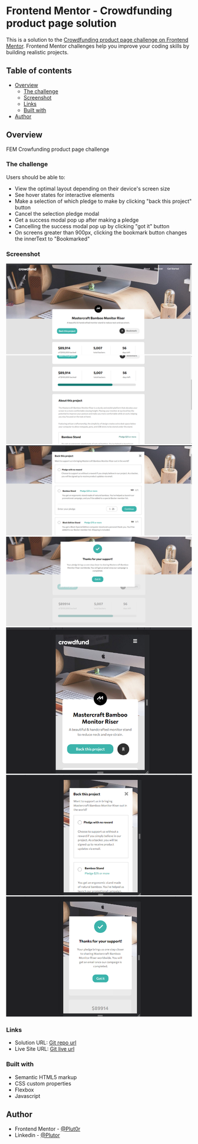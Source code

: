 # Frontend Mentor - Crowdfunding product page solution

This is a solution to the [Crowdfunding product page challenge on Frontend Mentor](https://www.frontendmentor.io/challenges/crowdfunding-product-page-7uvcZe7ZR). Frontend Mentor challenges help you improve your coding skills by building realistic projects. 

## Table of contents

- [Overview](#overview)
  - [The challenge](#the-challenge)
  - [Screenshot](#screenshot)
  - [Links](#links)
  - [Built with](#built-with)
- [Author](#author)


## Overview

FEM Crowfunding product page challenge


### The challenge

Users should be able to:

- View the optimal layout depending on their device's screen size
- See hover states for interactive elements
- Make a selection of which pledge to make by clicking "back this project" button
- Cancel the selection pledge modal
- Get a success modal pop up after making a pledge
- Cancelling the success modal pop up by clicking "got it" button
- On screens greater than 900px, clicking the bookmark button changes the innerText to "Bookmarked"


### Screenshot

![desktop-preview](./resources/screenshots/crowfunding-desk-1.png)
![desktop-preview](./resources/screenshots/crowfunding-desk-2.png)
![desktop-preview](./resources/screenshots/crowfunding-selection-desk.png)
![desktop-preview](./resources/screenshots/crowfunding-desk-success.png)
![mobile-preview](./resources/screenshots/crowfunding-mobile-1.png)
![mobile-preview](./resources/screenshots/crowfunding-mobile-selection.png)
![mobile-preview](./resources/screenshots/crowfunding-success-modal.png)


### Links

- Solution URL: [Git repo url](https://your-solution-url.com)
- Live Site URL: [Git live url](https://your-live-site-url.com)


### Built with

- Semantic HTML5 markup
- CSS custom properties
- Flexbox
- Javascript


## Author

- Frontend Mentor - [@Plut0r](https://www.frontendmentor.io/profile/Plut0r)
- Linkedin - [@Plutor](https://www.linkedin.com/in/plut0r)

